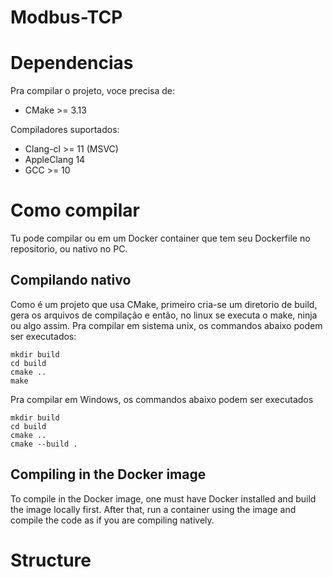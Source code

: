 # Modbus-TCP

# Dependencias

Pra compilar o projeto, voce precisa de:
 - CMake >= 3.13

Compiladores suportados:

- Clang-cl >= 11 (MSVC)
- AppleClang 14
- GCC >= 10

# Como compilar

Tu pode compilar ou em um Docker container que tem seu Dockerfile no repositorio, ou
nativo no PC.

## Compilando nativo

Como é um projeto que usa CMake, primeiro cria-se um diretorio de build,
gera os arquivos de compilação e então, no linux se executa o make, ninja ou algo assim.
Pra compilar em sistema unix, os commandos abaixo podem ser executados:

```shell
mkdir build
cd build
cmake ..
make
```

Pra compilar em Windows, os commandos abaixo podem ser executados
```shell
mkdir build
cd build
cmake ..
cmake --build .
```

## Compiling in the Docker image

To compile in the Docker image, one must have Docker installed and build the image
locally first. After that, run a container using the image and compile the code as
if you are compiling natively.

# Structure

